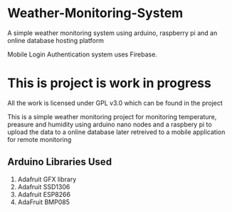 # Weather-Monitoring-System
A simple weather monitoring system using arduino, raspberry pi and an online database hosting platform

Mobile Login Authentication system uses Firebase.

# This is project is work in progress
All the work is licensed under GPL v3.0 which can be found in the project

This is a simple weather monitoring project for monitoring temperature, preasure and humidity using arduino nano nodes and a raspbery pi to upload the data to a online database later retreived to a mobile application for remote monitoring

## Arduino Libraries Used

1. Adafruit GFX library
2. Adafruit SSD1306
3. Adafruit ESP8266
4. AdaFruit BMP085
